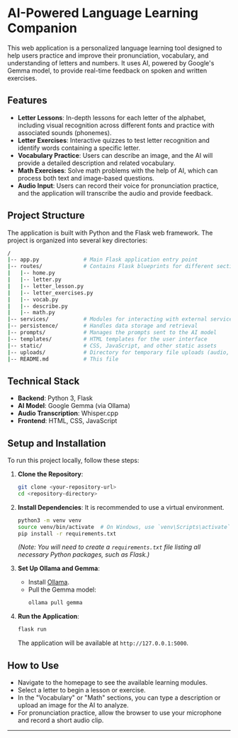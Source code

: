 # AI-Powered Language Learning Companion

This web application is a personalized language learning tool designed to help users practice and improve their pronunciation, vocabulary, and understanding of letters and numbers. It uses AI, powered by Google's Gemma model, to provide real-time feedback on spoken and written exercises.

## Features

* **Letter Lessons**: In-depth lessons for each letter of the alphabet, including visual recognition across different fonts and practice with associated sounds (phonemes).
* **Letter Exercises**: Interactive quizzes to test letter recognition and identify words containing a specific letter.
* **Vocabulary Practice**: Users can describe an image, and the AI will provide a detailed description and related vocabulary.
* **Math Exercises**: Solve math problems with the help of AI, which can process both text and image-based questions.
* **Audio Input**: Users can record their voice for pronunciation practice, and the application will transcribe the audio and provide feedback.

## Project Structure

The application is built with Python and the Flask web framework. The project is organized into several key directories:

```bash
/
|-- app.py              # Main Flask application entry point
|-- routes/             # Contains Flask blueprints for different sections
|   |-- home.py
|   |-- letter.py
|   |-- letter_lesson.py
|   |-- letter_exercises.py
|   |-- vocab.py
|   |-- describe.py
|   |-- math.py
|-- services/           # Modules for interacting with external services (AI, etc.)
|-- persistence/        # Handles data storage and retrieval
|-- prompts/            # Manages the prompts sent to the AI model
|-- templates/          # HTML templates for the user interface
|-- static/             # CSS, JavaScript, and other static assets
|-- uploads/            # Directory for temporary file uploads (audio, images)
|-- README.md           # This file
```

## Technical Stack

* **Backend**: Python 3, Flask
* **AI Model**: Google Gemma (via Ollama)
* **Audio Transcription**: Whisper.cpp
* **Frontend**: HTML, CSS, JavaScript

## Setup and Installation

To run this project locally, follow these steps:

1.  **Clone the Repository**:
    ```bash
    git clone <your-repository-url>
    cd <repository-directory>
    ```

2.  **Install Dependencies**: It is recommended to use a virtual environment.
    ```bash
    python3 -m venv venv
    source venv/bin/activate  # On Windows, use `venv\Scripts\activate`
    pip install -r requirements.txt
    ```
    *(Note: You will need to create a `requirements.txt` file listing all necessary Python packages, such as Flask.)*

3.  **Set Up Ollama and Gemma**:
    * Install [Ollama](https://ollama.com/).
    * Pull the Gemma model:
        ```bash
        ollama pull gemma
        ```

4.  **Run the Application**:
    ```bash
    flask run
    ```
    The application will be available at `http://127.0.0.1:5000`.

## How to Use

* Navigate to the homepage to see the available learning modules.
* Select a letter to begin a lesson or exercise.
* In the "Vocabulary" or "Math" sections, you can type a description or upload an image for the AI to analyze.
* For pronunciation practice, allow the browser to use your microphone and record a short audio clip.

---
